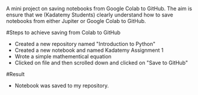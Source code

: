 A mini project on saving notebooks from Google Colab to GitHub.
The aim is ensure that we (Kadatemy Students) clearly understand how to save notebooks from either Jupiter or Google Colab to GitHub.

#Steps to achieve saving from Colab to GitHub
- Created a new repository named "Introduction to Python"
- Created a new notebook and named Kadatemy Assignment 1
- Wrote a simple mathementical equation 
- Clicked on file and then scrolled down and clicked on "Save to GitHub"

#Result
- Notebook was saved to my repository. 
